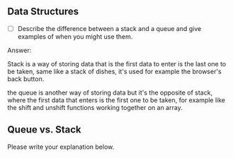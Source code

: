 ## Data Structures
* [ ] Describe the difference between a stack and a queue and give examples of when you might use them.

Answer: 

Stack is a way of storing data that is the first data to enter is the last one to be taken, same like a stack of dishes, it's used for example the browser's back button.

the queue is another way of storing data but it's the opposite of stack, where the first data that enters is the first one to be taken, for example like the shift and unshift functions working together on an array.

## Queue vs. Stack
Please write your explanation below.